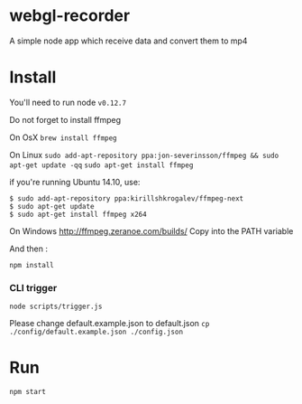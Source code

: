 webgl-recorder
==============

A simple node app which receive data and convert them to mp4

Install
==============

You'll need to run node `v0.12.7`

Do not forget to install ffmpeg

On OsX
`brew install ffmpeg`

On Linux
`sudo add-apt-repository ppa:jon-severinsson/ffmpeg && sudo apt-get update -qq`
`sudo apt-get install ffmpeg`

if you're running Ubuntu 14.10, use:
```
$ sudo add-apt-repository ppa:kirillshkrogalev/ffmpeg-next
$ sudo apt-get update
$ sudo apt-get install ffmpeg x264
```

On Windows
http://ffmpeg.zeranoe.com/builds/
Copy into the PATH variable

And then :

`npm install`

### CLI trigger

`node scripts/trigger.js`

Please change default.example.json to default.json
`cp ./config/default.example.json ./config.json`

Run
==============

`npm start`

